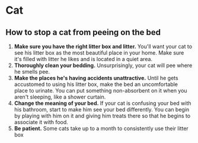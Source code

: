# Cat

## How to stop a cat from peeing on the bed

1. **Make sure you have the right litter box and litter.** You'll want your cat to see his litter box as the most beautiful place in your home. Make sure it's filled with litter he likes and is located in a quiet area.
2. **Thoroughly clean your bedding.** Unsurprisingly, your cat will pee where he smells pee.
3. **Make the places he's having accidents unattractive.** Until he gets
   accustomed to using his litter box, make the bed an uncomfortable place to
   urinate. You can put something non-absorbent on it when you aren't sleeping, like a shower curtain.
4. **Change the meaning of your bed.** If your cat is confusing your bed with his
   bathroom, start to make him see your bed differently. You can begin by playing
   with him on it and giving him treats there so that he begins to associate it with
   food.
5. **Be patient.** Some cats take up to a month to consistently use their litter box
